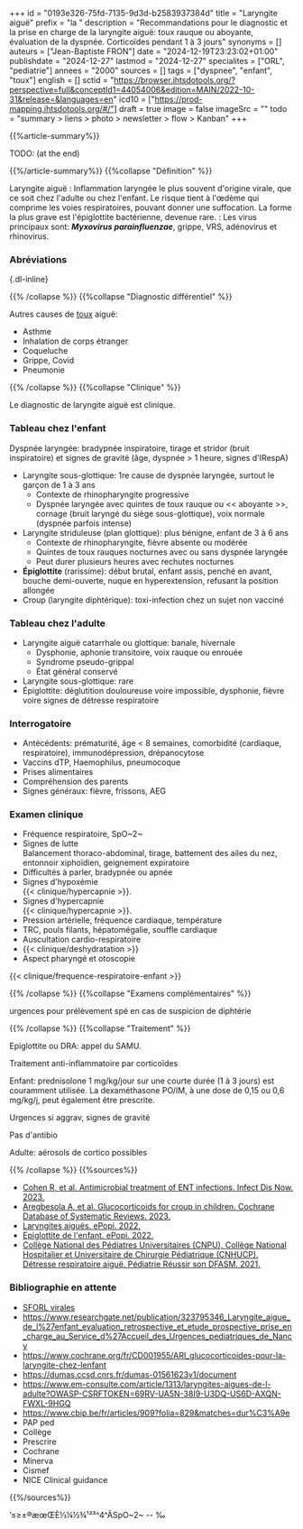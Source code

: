 +++
id = "0193e326-75fd-7135-9d3d-b2583937384d"
title = "Laryngite aiguë"
prefix = "la "
description = "Recommandations pour le diagnostic et la prise en charge de la laryngite aiguë: toux rauque ou aboyante, évaluation de la dyspnée. Corticoïdes pendant 1 à 3 jours"
synonyms = []
auteurs = ["Jean-Baptiste FRON"]
date = "2024-12-19T23:23:02+01:00"
publishdate = "2024-12-27"
lastmod = "2024-12-27"
specialites = ["ORL", "pediatrie"]
annees = "2000"
sources = []
tags = ["dyspnee", "enfant", "toux"]
english = []
sctid = "https://browser.ihtsdotools.org/?perspective=full&conceptId1=44054006&edition=MAIN/2022-10-31&release=&languages=en"
icd10 = ["https://prod-mapping.ihtsdotools.org/#/"]
draft = true
image = false
imageSrc = ""
todo = "summary > liens > photo > newsletter > flow > Kanban"
+++

{{%article-summary%}}

TODO: (at the end)

{{%/article-summary%}}
{{%collapse "Définition" %}}

Laryngite aiguë
: Inflammation laryngée le plus souvent d'origine virale, que ce soit chez l'adulte ou chez l'enfant. Le risque tient à l'œdème qui comprime les voies respiratoires, pouvant donner une suffocation. La forme la plus grave est l'épiglottite bactérienne, devenue rare.
: Les virus principaux sont: ***Myxovirus parainfluenzae***, grippe, VRS, adénovirus et rhinovirus.

### Abréviations


{.dl-inline}

{{% /collapse %}}
{{%collapse "Diagnostic différentiel" %}}

Autres causes de [toux](/tags/toux/) aiguë:

- Asthme
- Inhalation de corps étranger
- Coqueluche
- Grippe, Covid
- Pneumonie

{{% /collapse %}}
{{%collapse "Clinique" %}}

Le diagnostic de laryngite aiguë est clinique.

### Tableau chez l'enfant

Dyspnée laryngée: bradypnée inspiratoire, tirage et stridor (bruit inspiratoire) et signes de gravité (âge, dyspnée > 1 heure, signes d'IRespA)

- Laryngite sous-glottique: 1re cause de dyspnée laryngée, surtout le garçon de 1 à 3 ans
  - Contexte de rhinopharyngite progressive
  - Dyspnée laryngée avec quintes de toux rauque ou << aboyante >>, cornage (bruit laryngé du siège sous-glottique), voix normale (dyspnée parfois intense)
- Laryngite striduleuse (plan glottique): plus bénigne, enfant de 3 à 6 ans
  - Contexte de rhinopharyngite, fièvre absente ou modérée
  - Quintes de toux rauques nocturnes avec ou sans dyspnée laryngée
  - Peut durer plusieurs heures avec rechutes nocturnes
- **Épiglottite** (rarissime): début brutal, enfant assis, penché en avant, bouche demi-ouverte, nuque en hyperextension, refusant la position allongée
- Croup (laryngite diphtérique): toxi-infection chez un sujet non vacciné

### Tableau chez l'adulte

- Laryngite aiguë catarrhale ou glottique: banale, hivernale
  - Dysphonie, aphonie transitoire, voix rauque ou enrouée
  - Syndrome pseudo-grippal
  - État général conservé
- Laryngite sous-glottique: rare
- Épiglottite: déglutition douloureuse voire impossible, dysphonie, fièvre voire signes de détresse respiratoire

### Interrogatoire

- Antécédents: prématurité, âge < 8 semaines, comorbidité (cardiaque, respiratoire), immunodépression, drépanocytose
- Vaccins dTP, Haemophilus, pneumocoque
- Prises alimentaires
- Compréhension des parents
- Signes généraux: fièvre, frissons, AEG

### Examen clinique

- Fréquence respiratoire, SpO~2~
- Signes de lutte  
  Balancement thoraco-abdominal, tirage, battement des ailes du nez, entonnoir xiphoïdien, geignement expiratoire
- Difficultés à parler, bradypnée ou apnée
- Signes d'hypoxémie  
  {{< clinique/hypercapnie >}}.
- Signes d'hypercapnie  
  {{< clinique/hypercapnie >}}.
- Pression artérielle, fréquence cardiaque, température
- TRC, pouls filants, hépatomégalie, souffle cardiaque
- Auscultation cardio-respiratoire
- {{< clinique/deshydratation >}}
- Aspect pharyngé et otoscopie

{{< clinique/frequence-respiratoire-enfant >}}

{{% /collapse %}}
{{%collapse "Examens complémentaires" %}}

urgences pour prélèvement spé en cas de suspicion de diphtérie

{{% /collapse %}}
{{%collapse "Traitement" %}}

Epiglottite ou DRA: appel du SAMU.

Traitement anti-inflammatoire par corticoïdes

Enfant: prednisolone 1 mg/kg/jour sur une courte durée (1 à 3 jours) est couramment utilisée. La dexaméthasone PO/IM, à une dose de 0,15 ou 0,6 mg/kg/j, peut également être prescrite.

Urgences si aggrav, signes de gravité

Pas d'antibio

Adulte: aérosols de cortico possibles



{{% /collapse %}}
{{%sources%}}

- [Cohen R, et al. Antimicrobial treatment of ENT infections. Infect Dis Now. 2023.](https://www.sciencedirect.com/science/article/pii/S2666991923001471)
- [Aregbesola A, et al. Glucocorticoids for croup in children. Cochrane Database of Systematic Reviews. 2023.](https://www.cochrane.org/fr/CD001955/ARI_glucocorticoides-pour-la-laryngite-chez-lenfant)
- [Laryngites aiguës. ePopi. 2022.](https://epopi.fr/?page=fiche&id=340&cat_id=578)
- [Epiglottite de l'enfant. ePopi. 2022.](https://epopi.fr/?page=fiche&id=341&cat_id=579)
- [Collège National des Pédiatres Universitaires (CNPU), Collège National Hospitalier et Universitaire de Chirurgie Pédiatrique (CNHUCP). Détresse respiratoire aiguë. Pédiatrie Réussir son DFASM. 2021.](https://www.pedia-univ.fr/deuxieme-cycle/referentiel/pneumologie-cardiologie/detresse-respiratoire-aigue)

### Bibliographie en attente

- [SFORL virales](https://www.sforl.org/wp-content/uploads/2021/09/Reco-SFORL-Diagnostic-et-ttt-des-infections-virales-en-ORL-15092021_compressed.pdf?tk=66730d82444338dfb7cc51de52338866)
- <https://www.researchgate.net/publication/323795346_Laryngite_aigue_de_l%27enfant_evaluation_retrospective_et_etude_prospective_prise_en_charge_au_Service_d%27Accueil_des_Urgences_pediatriques_de_Nancy>
- <https://www.cochrane.org/fr/CD001955/ARI_glucocorticoides-pour-la-laryngite-chez-lenfant>
- <https://dumas.ccsd.cnrs.fr/dumas-01561623v1/document>
- <https://www.em-consulte.com/article/1313/laryngites-aigues-de-l-adulte?OWASP-CSRFTOKEN=69RV-UA5N-38I9-U3DQ-US6D-AXQN-FWXL-9HGQ>
- <https://www.cbip.be/fr/articles/909?folia=829&matches=dur%C3%A9e>
- PAP ped
- Collège
- Prescrire
- Cochrane
- Minerva
- Cismef
- NICE Clinical guidance

{{%/sources%}}

’≤≥±®æœŒÈ⅓¼½¾¹²³^4^ÂSpO~2~ -- ‰
